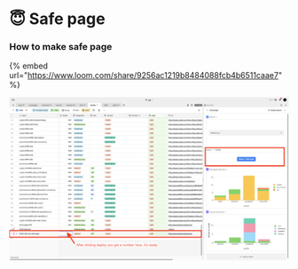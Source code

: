 # 😇 Safe page

### How to make safe page

{% embed url="https://www.loom.com/share/9256ac1219b8484088fcb4b6511caae7" %}





![Screen Shot 2020-03-24 at 7.35.35 PM.png](https://raw.githubusercontent.com/blackhatflow/storage/master/2020/03/25-15-24-00-Screen%20Shot%202020-03-24%20at%207.35.35%20PM.png)




